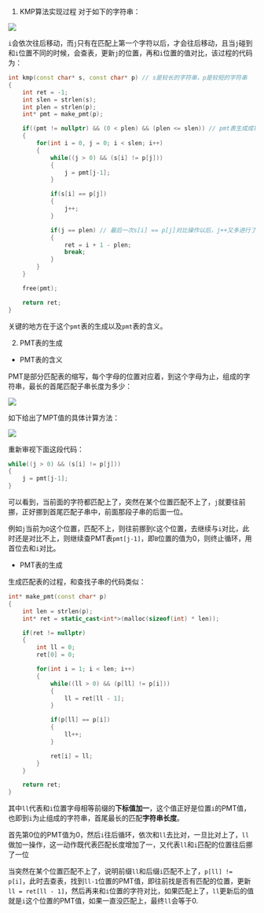 1. KMP算法实现过程
对于如下的字符串：

![](https://md-pic-1259272405.cos.ap-guangzhou.myqcloud.com/img/20200602162911.png)

`i`会依次往后移动，而`j`只有在匹配上第一个字符以后，才会往后移动，且当`j`碰到和`i`位置不同的时候，会查表，更新`j`的位置，再和`i`位置的值对比，该过程的代码为：

```cpp
int kmp(const char* s, const char* p) // s是较长的字符串，p是较短的字符串
{
    int ret = -1;
    int slen = strlen(s);
    int plen = strlen(p);
    int* pmt = make_pmt(p);

    if((pmt != nullptr) && (0 < plen) && (plen <= slen)) // pmt表生成成功 且 p串比s串短
    {
        for(int i = 0, j = 0; i < slen; i++)
        {
            while((j > 0) && (s[i] != p[j]))
            {
                j = pmt[j-1];
            }

            if(s[i] == p[j])
            {
                j++;
            }

            if(j == plen) // 最后一次s[i] == p[j]对比操作以后，j++又多进行了一次，所以j此时为len而不是len-1
            {
                ret = i + 1 - plen;
                break;
            }
        }
    }

    free(pmt);

    return ret;
}
```

关键的地方在于这个`pmt`表的生成以及`pmt`表的含义。

2. PMT表的生成

- PMT表的含义

PMT是部分匹配表的缩写，每个字母的位置对应着，到这个字母为止，组成的字符串，最长的首尾匹配子串长度为多少：

![](https://md-pic-1259272405.cos.ap-guangzhou.myqcloud.com/img/20200602164039.png)

如下给出了MPT值的具体计算方法：

![](https://md-pic-1259272405.cos.ap-guangzhou.myqcloud.com/img/20200602164158.png)

重新审视下面这段代码：

```cpp
while((j > 0) && (s[i] != p[j]))
{
    j = pmt[j-1];
}
```

可以看到，当前面的字符都匹配上了，突然在某个位置匹配不上了，`j`就要往前挪，正好挪到首尾匹配子串中，前面那段子串的后面一位。

例如`j`当前为`D`这个位置，匹配不上，则往前挪到`C`这个位置，去继续与`i`对比，此时还是对比不上，则继续查PMT表`pmt[j-1]`，即`B`位置的值为0，则终止循环，用首位去和`i`对比。

- PMT表的生成

生成匹配表的过程，和查找子串的代码类似：

```cpp
int* make_pmt(const char* p)
{
    int len = strlen(p);
    int* ret = static_cast<int*>(malloc(sizeof(int) * len));

    if(ret != nullptr)
    {
        int ll = 0;
        ret[0] = 0;

        for(int i = 1; i < len; i++)
        {
            while((ll > 0) && (p[ll] != p[i]))
            {
                ll = ret[ll - 1];
            }

            if(p[ll] == p[i])
            {
                ll++;
            }

            ret[i] = ll;
        }
    }

    return ret;
}
```

其中`ll`代表和`i`位置字母相等前缀的**下标值加一**，这个值正好是位置`i`的PMT值，也即到`i`为止组成的字符串，首尾最长的匹配**字符串长度**。

首先第0位的PMT值为0，然后`i`往后循环，依次和`ll`去比对，一旦比对上了，`ll`做加一操作，这一动作既代表匹配长度增加了一，又代表`ll`和`i`匹配的位置往后挪了一位

当突然在某个位置匹配不上了，说明前缀`ll`和后缀`i`匹配不上了，`p[ll] != p[i]`，此时去查表，找到`ll-1`位置的PMT值，即往前找是否有匹配的位置，更新`ll = ret[ll - 1]`，然后再来和`i`位置的字符对比，如果匹配上了，`ll`更新后的值就是`i`这个位置的PMT值，如果一直没匹配上，最终`ll`会等于0.